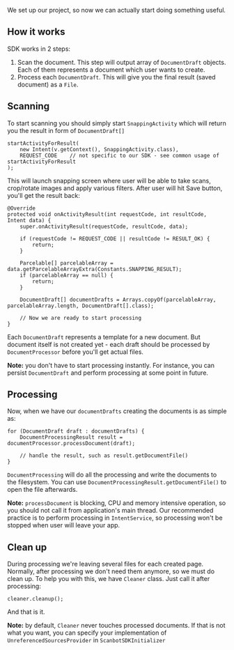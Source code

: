 We set up our project, so now we can actually start doing something useful.

## How it works

SDK works in 2 steps:

1. Scan the document. This step will output array of `DocumentDraft` objects. Each of them represents a document which user wants to create.
2. Process each `DocumentDraft`. This will give you the final result (saved document) as a `File`.

## Scanning

To start scanning you should simply start `SnappingActivity` which will return you the result in form of `DocumentDraft[]`

    startActivityForResult(
        new Intent(v.getContext(), SnappingActivity.class),
        REQUEST_CODE    // not specific to our SDK - see common usage of startActivityForResult
    );

This will launch snapping screen where user will be able to take scans, crop/rotate images and apply various filters. After user will hit Save button, you'll get the result back:

    @Override
    protected void onActivityResult(int requestCode, int resultCode, Intent data) {
        super.onActivityResult(requestCode, resultCode, data);

        if (requestCode != REQUEST_CODE || resultCode != RESULT_OK) {
            return;
        }

        Parcelable[] parcelableArray = data.getParcelableArrayExtra(Constants.SNAPPING_RESULT);
        if (parcelableArray == null) {
            return;
        }

        DocumentDraft[] documentDrafts = Arrays.copyOf(parcelableArray, parcelableArray.length, DocumentDraft[].class);

        // Now we are ready to start processing
    }

Each `DocumentDraft` represents a template for a new document. But document itself is not created yet - each draft should be processed by `DocumentProcessor` before you'll get actual files.

**Note:** you don't have to start processing instantly. For instance, you can persist `DocumentDraft` and perform processing at some point in future.

## Processing

Now, when we have our `documentDrafts` creating the documents is as simple as:

    for (DocumentDraft draft : documentDrafts) {
        DocumentProcessingResult result = documentProcessor.processDocument(draft);

        // handle the result, such as result.getDocumentFile()
    }

`DocumentProcessing` will do all the processing and write the documents to the filesystem. You can use `DocumentProcessingResult.getDocumentFile()` to open the file afterwards.

**Note:** `processDocument` is blocking, CPU and memory intensive operation, so you should not call it from application's main thread. Our recommended practice is to perform processing in `IntentService`, so processing won't be stopped when user will leave your app.

## Clean up

During processing we're leaving several files for each created page. Normally, after processing we don't need them anymore, so we must do clean up. To help you with this, we have `Cleaner` class. Just call it after processing:

    cleaner.cleanup();

And that is it.

**Note:** by default, `Cleaner` never touches processed documents. If that is not what you want, you can specify your implementation of `UnreferencedSourcesProvider` in `ScanbotSDKInitializer`